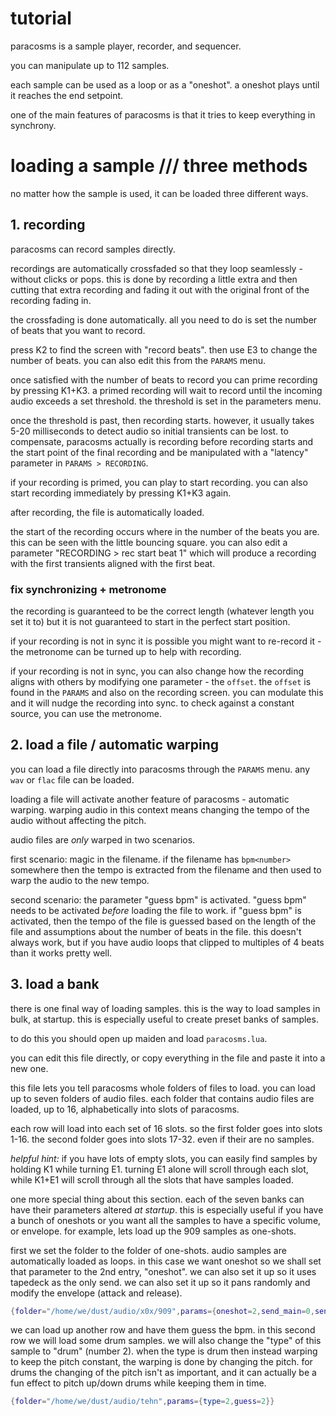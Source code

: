 
# tutorial

paracosms is a sample player, recorder, and sequencer.

you can manipulate up to 112 samples. 

each sample can be used as a loop or as a "oneshot". a oneshot plays until it reaches the end setpoint.

one of the main features of paracosms is that it tries to keep everything in synchrony.

# loading a sample /// three methods

no matter how the sample is used, it can be loaded three different ways.

## 1. recording

paracosms can record samples directly.

recordings are automatically crossfaded so that they loop seamlessly - without clicks or pops. this is done by recording a little extra and then cutting that extra recording and fading it out with the original front of the recording fading in. 

the crossfading is done automatically. all you need to do is set the number of beats that you want to record.

press K2 to find the screen with "record beats". then use E3 to change the number of beats. you can also edit this from the `PARAMS` menu.

once satisfied with the number of beats to record you can prime recording by pressing K1+K3. a primed recording will wait to record until the incoming audio exceeds a set threshold. the threshold is set in the parameters menu. 

once the threshold is past, then recording starts. however, it usually takes 5-20 milliseconds to detect audio so initial transients can be lost. to compensate, paracosms actually is recording before recording starts and the start point of the final recording and be manipulated with a "latency" parameter in `PARAMS > RECORDING`.

if your recording is primed, you can play to start recording. you can also start recording immediately by pressing K1+K3 again. 

after recording, the file is automatically loaded. 

the start of the recording occurs where in the number of the beats you are. this can be seen with the little bouncing square. you can also edit a parameter "RECORDING > rec start beat 1" which will produce a recording with the first transients aligned with the first beat.


### fix synchronizing + metronome


the recording is guaranteed to be the correct length (whatever length you set it to) but it is not guaranteed to start in the perfect start position.

if your recording is not in sync it is possible you might want to re-record it - the metronome can be turned up to help with recording.

if your recording is not in sync, you can also change how the recording aligns with others by modifying one parameter - the `offset`. the `offset` is found in the `PARAMS` and also on the recording screen. you can modulate this and it will nudge the recording into sync. to check against a constant source, you can use the metronome.

## 2. load a file / automatic warping

you can load a file directly into paracosms through the `PARAMS` menu. any `wav` or `flac` file can be loaded. 

loading a file will activate another feature of paracosms - automatic warping. warping audio in this context means changing the tempo of the audio without affecting the pitch. 

audio files are *only* warped in two scenarios. 

first scenario: magic in the filename. if the filename has `bpm<number>` somewhere then the tempo is extracted from the filename and then used to warp the audio to the new tempo.

second scenario: the parameter "guess bpm" is activated. "guess bpm" needs to be activated *before* loading the file to work. if "guess bpm" is activated, then the tempo of the file is guessed based on the length of the file and assumptions about the number of beats in the file. this doesn't always work, but if you have audio loops that clipped to multiples of 4 beats than it works pretty well.


## 3. load a bank

there is one final way of loading samples. this is the way to load samples in bulk, at startup. this is especially useful to create preset banks of samples.

to do this you should open up maiden and load `paracosms.lua`.

you can edit this file directly, or copy everything in the file and paste it into a new one. 

this file lets you tell paracosms whole folders of files to load. you can load up to seven folders of audio files. each folder that contains audio files are loaded, up to 16, alphabetically into slots of paracosms. 

each row will load into each set of 16 slots. so the first folder goes into slots 1-16. the second folder goes into slots 17-32. even if their are no samples. 

_helpful hint:_ if you have lots of empty slots, you can easily find samples by holding K1 while turning E1. turning E1 alone will scroll through each slot, while K1+E1 will scroll through all the slots that have samples loaded.

one more special thing about this section. each of the seven banks can have their parameters altered *at startup*. this is especially useful if you have a bunch of oneshots or you want all the samples to have a specific volume, or envelope. for example, lets load up the 909 samples as one-shots.

first we set the folder to the folder of one-shots. audio samples are automatically loaded as loops. in this case we want oneshot so we shall set that parameter to the 2nd entry, "oneshot". we can also set it up so it uses tapedeck as the only send. we can also set it up so it pans randomly and modify the envelope (attack and release).

```lua
{folder="/home/we/dust/audio/x0x/909",params={oneshot=2,send_main=0,send_tape=1,attack=0.002,release=0.2,pan=math.random()-0.5}},
```


we can load up another row and have them guess the bpm. in this second row we will load some drum samples. we will also change the "type" of this sample to "drum" (number 2). when the type is drum then instead warping to keep the pitch constant, the warping is done by changing the pitch. for drums the changing of the pitch isn't as important, and it can actually be a fun effect to pitch up/down drums while keeping them in time.

```lua
{folder="/home/we/dust/audio/tehn",params={type=2,guess=2}}
```
